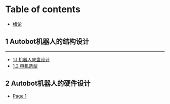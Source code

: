 # Table of contents

* [绪论](README.md)

## 1 Autobot机器人的结构设计

***

* [1.1 机器人底盘设计](1.1-ji-qi-ren-di-pan-she-ji.md)
* [1.2 电机选型](1.2-dian-ji-xuan-xing.md)

## 2 Autobot机器人的硬件设计

* [Page 1](2-autobot-ji-qi-ren-de-ying-jian-she-ji/page-1.md)
